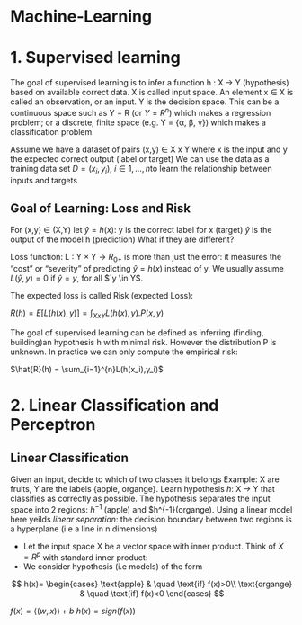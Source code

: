 # Machine-Learning
# 1. Supervised learning
The goal of supervised learning is to infer a function h : X → Y (hypothesis) based on available correct data.
X is called input space. An element x ∈ X is called an observation, or an input.
Y is the decision space.
This can be a continuous space such as Y = R (or $`Y = R^n`$) which makes a regression problem; or a discrete, finite space (e.g. Y = {α, β, γ}) which makes a classification problem.

Assume we have a dataset of pairs (x,y) ∈ X x Y
where x is the input and y the expected correct output (label or target)
We can use the data as a training data set $`D =(x_i, y_i)`$,  $`i \in {1,...,n}`$to learn the relationship between inputs and targets

## Goal of Learning: Loss and Risk
For (x,y) ∈ (X,Y) let $`\hat{y} = h(x)`$:
y is the correct label for x (target)
$`\hat{y}`$ is the output of the model h (prediction)
What if they are different?

Loss function: L : Y × Y → $`R_{0+}`$ is more than just the error: it measures the “cost” or “severity” of predicting $`\hat{y} = h(x)`$ instead of y.
We usually assume $`L(\hat{y},y)= 0`$ if $`\hat{y} = y`$, for all $`y \in Y$.

The expected loss is called Risk (expected Loss):

$R(h) = E[L(h(x),y)] = \int_{X x Y} L(h(x),y). P(x,y)$

The goal of supervised learning can be defined as inferring (finding, building)an hypothesis h with minimal risk.
However the distribution P is unknown. In practice we can only compute the empirical risk:

$\hat{R}(h) = \sum_{i=1}^{n}L(h(x_i),y_i)$

# 2. Linear Classification and Perceptron

## Linear Classification
Given an input, decide to which of two classes it belongs
Example: X are fruits, Y are the labels {apple, organge}. Learn hypothesis *h*: X -> Y that classifies as correctly as possible.
The hypothesis separates the input space into 2 regions: $h^{-1}$ (apple) and $h^{-1}(organge).
Using a linear model here yeilds *linear separation*: the decision boundary between two regions is a hyperplane (i.e a line in n dimensions)

* Let the input space X be a vector space with inner product. Think of $X=R^p$ with standard inner product:
* We consider hypothesis (i.e models) of the form

$$
h(x)=
\begin{cases}
\text{apple} & \quad \text{if} f(x)>0\\ 
\text{organge} & \quad \text{if} f(x)<0
\end{cases}
$$

$f(x) = \langle(w,x)\rangle + b$
$h(x) = sign(f(x))$


